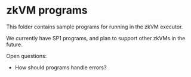 # zkVM programs

This folder contains sample programs for running in the zkVM executor.

We currently have SP1 programs, and plan to support other zkVMs in the future.

Open questions:

- How should programs handle errors?
